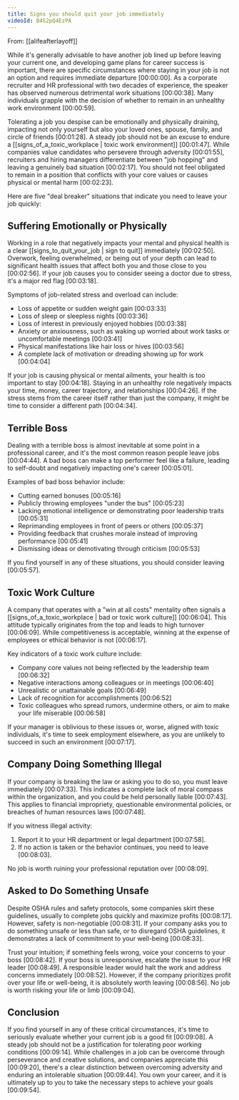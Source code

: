 ```yaml
---
title: Signs you should quit your job immediately
videoId: B4S2pQ4EzPA
---
```


From: [[alifeafterlayoff]] <br/> 

While it's generally advisable to have another job lined up before leaving your current one, and developing game plans for career success is important, there are specific circumstances where staying in your job is not an option and requires immediate departure <a class="yt-timestamp" data-t="00:00:00">[00:00:00]</a>. As a corporate recruiter and HR professional with two decades of experience, the speaker has observed numerous detrimental work situations <a class="yt-timestamp" data-t="00:00:38">[00:00:38]</a>. Many individuals grapple with the decision of whether to remain in an unhealthy work environment <a class="yt-timestamp" data-t="00:00:59">[00:00:59]</a>.

Tolerating a job you despise can be emotionally and physically draining, impacting not only yourself but also your loved ones, spouse, family, and circle of friends <a class="yt-timestamp" data-t="00:01:28">[00:01:28]</a>. A steady job should not be an excuse to endure a [[signs_of_a_toxic_workplace | toxic work environment]] <a class="yt-timestamp" data-t="00:01:47">[00:01:47]</a>. While companies value candidates who persevere through adversity <a class="yt-timestamp" data-t="00:01:55">[00:01:55]</a>, recruiters and hiring managers differentiate between "job hopping" and leaving a genuinely bad situation <a class="yt-timestamp" data-t="00:02:17">[00:02:17]</a>. You should not feel obligated to remain in a position that conflicts with your core values or causes physical or mental harm <a class="yt-timestamp" data-t="00:02:23">[00:02:23]</a>.

Here are five "deal breaker" situations that indicate you need to leave your job quickly:

## Suffering Emotionally or Physically

Working in a role that negatively impacts your mental and physical health is a clear [[signs_to_quit_your_job | sign to quit]] immediately <a class="yt-timestamp" data-t="00:02:50">[00:02:50]</a>. Overwork, feeling overwhelmed, or being out of your depth can lead to significant health issues that affect both you and those close to you <a class="yt-timestamp" data-t="00:02:56">[00:02:56]</a>. If your job causes you to consider seeing a doctor due to stress, it's a major red flag <a class="yt-timestamp" data-t="00:03:18">[00:03:18]</a>.

Symptoms of job-related stress and overload can include:
*   Loss of appetite or sudden weight gain <a class="yt-timestamp" data-t="00:03:33">[00:03:33]</a>
*   Loss of sleep or sleepless nights <a class="yt-timestamp" data-t="00:03:36">[00:03:36]</a>
*   Loss of interest in previously enjoyed hobbies <a class="yt-timestamp" data-t="00:03:38">[00:03:38]</a>
*   Anxiety or anxiousness, such as waking up worried about work tasks or uncomfortable meetings <a class="yt-timestamp" data-t="00:03:41">[00:03:41]</a>
*   Physical manifestations like hair loss or hives <a class="yt-timestamp" data-t="00:03:56">[00:03:56]</a>
*   A complete lack of motivation or dreading showing up for work <a class="yt-timestamp" data-t="00:04:04">[00:04:04]</a>

If your job is causing physical or mental ailments, your health is too important to stay <a class="yt-timestamp" data-t="00:04:18">[00:04:18]</a>. Staying in an unhealthy role negatively impacts your time, money, career trajectory, and relationships <a class="yt-timestamp" data-t="00:04:26">[00:04:26]</a>. If the stress stems from the career itself rather than just the company, it might be time to consider a different path <a class="yt-timestamp" data-t="00:04:34">[00:04:34]</a>.

## Terrible Boss

Dealing with a terrible boss is almost inevitable at some point in a professional career, and it's the most common reason people leave jobs <a class="yt-timestamp" data-t="00:04:44">[00:04:44]</a>. A bad boss can make a top performer feel like a failure, leading to self-doubt and negatively impacting one's career <a class="yt-timestamp" data-t="00:05:01">[00:05:01]</a>.

Examples of bad boss behavior include:
*   Cutting earned bonuses <a class="yt-timestamp" data-t="00:05:16">[00:05:16]</a>
*   Publicly throwing employees "under the bus" <a class="yt-timestamp" data-t="00:05:23">[00:05:23]</a>
*   Lacking emotional intelligence or demonstrating poor leadership traits <a class="yt-timestamp" data-t="00:05:31">[00:05:31]</a>
*   Reprimanding employees in front of peers or others <a class="yt-timestamp" data-t="00:05:37">[00:05:37]</a>
*   Providing feedback that crushes morale instead of improving performance <a class="yt-timestamp" data-t="00:05:41">[00:05:41]</a>
*   Dismissing ideas or demotivating through criticism <a class="yt-timestamp" data-t="00:05:53">[00:05:53]</a>

If you find yourself in any of these situations, you should consider leaving <a class="yt-timestamp" data-t="00:05:57">[00:05:57]</a>.

## Toxic Work Culture

A company that operates with a "win at all costs" mentality often signals a [[signs_of_a_toxic_workplace | bad or toxic work culture]] <a class="yt-timestamp" data-t="00:06:04">[00:06:04]</a>. This attitude typically originates from the top and leads to high turnover <a class="yt-timestamp" data-t="00:06:09">[00:06:09]</a>. While competitiveness is acceptable, winning at the expense of employees or ethical behavior is not <a class="yt-timestamp" data-t="00:06:17">[00:06:17]</a>.

Key indicators of a toxic work culture include:
*   Company core values not being reflected by the leadership team <a class="yt-timestamp" data-t="00:06:32">[00:06:32]</a>
*   Negative interactions among colleagues or in meetings <a class="yt-timestamp" data-t="00:06:40">[00:06:40]</a>
*   Unrealistic or unattainable goals <a class="yt-timestamp" data-t="00:06:49">[00:06:49]</a>
*   Lack of recognition for accomplishments <a class="yt-timestamp" data-t="00:06:52">[00:06:52]</a>
*   Toxic colleagues who spread rumors, undermine others, or aim to make your life miserable <a class="yt-timestamp" data-t="00:06:58">[00:06:58]</a>

If your manager is oblivious to these issues or, worse, aligned with toxic individuals, it's time to seek employment elsewhere, as you are unlikely to succeed in such an environment <a class="yt-timestamp" data-t="00:07:17">[00:07:17]</a>.

## Company Doing Something Illegal

If your company is breaking the law or asking you to do so, you must leave immediately <a class="yt-timestamp" data-t="00:07:33">[00:07:33]</a>. This indicates a complete lack of moral compass within the organization, and you could be held personally liable <a class="yt-timestamp" data-t="00:07:43">[00:07:43]</a>. This applies to financial impropriety, questionable environmental policies, or breaches of human resources laws <a class="yt-timestamp" data-t="00:07:48">[00:07:48]</a>.

If you witness illegal activity:
1.  Report it to your HR department or legal department <a class="yt-timestamp" data-t="00:07:58">[00:07:58]</a>.
2.  If no action is taken or the behavior continues, you need to leave <a class="yt-timestamp" data-t="00:08:03">[00:08:03]</a>.

No job is worth ruining your professional reputation over <a class="yt-timestamp" data-t="00:08:09">[00:08:09]</a>.

## Asked to Do Something Unsafe

Despite OSHA rules and safety protocols, some companies skirt these guidelines, usually to complete jobs quickly and maximize profits <a class="yt-timestamp" data-t="00:08:17">[00:08:17]</a>. However, safety is non-negotiable <a class="yt-timestamp" data-t="00:08:31">[00:08:31]</a>. If your company asks you to do something unsafe or less than safe, or to disregard OSHA guidelines, it demonstrates a lack of commitment to your well-being <a class="yt-timestamp" data-t="00:08:33">[00:08:33]</a>.

Trust your intuition; if something feels wrong, voice your concerns to your boss <a class="yt-timestamp" data-t="00:08:42">[00:08:42]</a>. If your boss is unresponsive, escalate the issue to your HR leader <a class="yt-timestamp" data-t="00:08:49">[00:08:49]</a>. A responsible leader would halt the work and address concerns immediately <a class="yt-timestamp" data-t="00:08:52">[00:08:52]</a>. However, if the company prioritizes profit over your life or well-being, it is absolutely worth leaving <a class="yt-timestamp" data-t="00:08:56">[00:08:56]</a>. No job is worth risking your life or limb <a class="yt-timestamp" data-t="00:09:04">[00:09:04]</a>.

## Conclusion

If you find yourself in any of these critical circumstances, it's time to seriously evaluate whether your current job is a good fit <a class="yt-timestamp" data-t="00:09:08">[00:09:08]</a>. A steady job should not be a justification for tolerating poor working conditions <a class="yt-timestamp" data-t="00:09:14">[00:09:14]</a>. While challenges in a job can be overcome through perseverance and creative solutions, and companies appreciate this <a class="yt-timestamp" data-t="00:09:20">[00:09:20]</a>, there's a clear distinction between overcoming adversity and enduring an intolerable situation <a class="yt-timestamp" data-t="00:09:44">[00:09:44]</a>. You own your career, and it is ultimately up to you to take the necessary steps to achieve your goals <a class="yt-timestamp" data-t="00:09:54">[00:09:54]</a>.